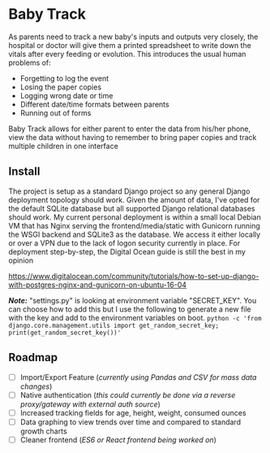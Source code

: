 # Baby Track

As parents need to track a new baby's inputs and outputs very closely, the hospital or doctor will give them a printed spreadsheet to write down the vitals after every feeding or evolution.  This introduces the usual human problems of:
- Forgetting to log the event
- Losing the paper copies
- Logging wrong date or time
- Different date/time formats between parents
- Running out of forms 

Baby Track allows for either parent to enter the data from his/her phone, view the data without having to remember to bring paper copies and track multiple children in one interface

## Install
The project is setup as a standard Django project so any general Django deployment topology should work.  Given the amount of data, I've opted for the default SQLite database but all supported Django relational databases should work.  My current personal deployment is within a small local Debian VM that has Nginx serving the frontend/media/static with Gunicorn running the WSGI backend and SQLite3 as the database.  We access it either locally or over a VPN due to the lack of logon security currently in place.  For deployment step-by-step, the Digital Ocean guide is still the best in my opinion

<https://www.digitalocean.com/community/tutorials/how-to-set-up-django-with-postgres-nginx-and-gunicorn-on-ubuntu-16-04>

***Note:*** "settings.py" is looking at environment variable "SECRET_KEY".  You can choose how to add this but I use the following to generate a new file with the key and add to the environment variables on boot.
`
    python -c 'from django.core.management.utils import get_random_secret_key; print(get_random_secret_key())'
`

## Roadmap
- [ ] Import/Export Feature (*currently using Pandas and CSV for mass data changes*)
- [ ] Native authentication (*this could currently be done via a reverse proxy/gateway with external auth source*)
- [ ] Increased tracking fields for age, height, weight, consumed ounces
- [ ] Data graphing to view trends over time and compared to standard growth charts
- [ ] Cleaner frontend (*ES6 or React frontend being worked on*)
